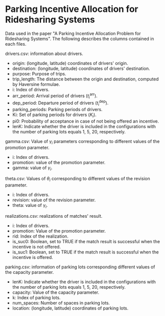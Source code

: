 # Parking Incentive Allocation for Ridesharing Systems
Data used in the paper "A Parking Incentive Allocation Problem for Ridesharing Systems".
The following describes the columns contained in each files. 

drivers.csv: information about drivers.
- origin: (longitude, latitude) coordinates of drivers' origin.
- destination: (longitude, latitude) coordinates of drivers' destination.
- purpose: Purpose of trips.
- trip_length: The distance between the origin and destination, computed by Haversine formulae.
- i: Index of drivers.
- arr_period: Arrival period of drivers ($t_i^\mathrm{arr}$).
- dep_period: Departure period of drivers ($t_i^\mathrm{dep}$).
- parking_periods: Parking periods of drivers.
- Ki: Set of parking periods for drivers ($K_i$).
- pi0: Probability of acceptance in case of not being offered an incentive.
- lenK: Indicate whether the driver is included in the configurations with the number of parking lots equals 1, 5, 20, respectively.

gamma.csv: Value of $\gamma_i$ parameters corresponding to different values of the promotion parameter.
- i: Index of drivers.
- promotion: value of the promotion parameter.
- gamma: value of $\gamma_i$.

theta.csv: Values of $\theta_i$ corresponding to different values of the revision parameter.
- i: Index of drivers.
- revision: value of the revision parameter.
- theta: value of $\gamma_i$.

realizations.csv: realizations of matches' result.
- i: Index of drivers.
- promotion: Value of the promotion parameter.
- rid: Index of the realization.
- is_suc0: Boolean, set to TRUE if the match result is successful when the incentive is not offered.
- is_suc1: Boolean, set to TRUE if the match result is successful when the incentive is offered.

parking.csv: information of parking lots corresponding different values of the capacity parameter.
- lenK: Indicate whether the driver is included in the configurations with the number of parking lots equals 1, 5, 20, respectively.
- capacity: Value of the capacity parameter.
- k: Index of parking lots.
- num_spaces: Number of spaces in parking lots.
- location: (longitude, latitude) coordinates of parking lots.

